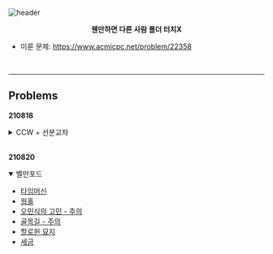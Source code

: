 ![header](https://capsule-render.vercel.app/api?type=waving&height=200&text=ALPS%20Algorithm%20Study&color=50bcdf&animation=scaleIn&fontColor=FFFFFF&fontSize=35&fontAlignY=35&descAlign=66&descAlignY=48)  

<p align="center">
<strong>웬만하면 다른 사람 폴더 터치X</strong>
</p>

* 미룬 문제: https://www.acmicpc.net/problem/22358

<br>

***
## Problems

**210818**
<details>
    <summary>CCW + 선분교차</summary>
    <div markdown="1">
        <ul>
            <li><a href=https://www.acmicpc.net/problem/17386>선분교차1</a></li>
            <li><a href=https://www.acmicpc.net/problem/17387>선분교차2</a></li>
            <li><a href=https://www.acmicpc.net/problem/12781>PIZZA ALVOLOC</a></li>
            <li><a href=https://www.acmicpc.net/problem/2162>선분그룹</a></li>
            <li><a href=https://www.acmicpc.net/problem/6439>교차</a></li>
            <li><a href=https://www.acmicpc.net/problem/10255>교차점</a></li>
        </ul>
    </div>
</details>
<br>

**210820**
<details open>
    <summary>벨만포드</summary>
    <div markdown="1">
        <ul>
            <li><a href=https://www.acmicpc.net/problem/11657>타임머신</a></li>
            <li><a href=https://www.acmicpc.net/problem/1865>웜홀</a></li>
            <li><a href=https://www.acmicpc.net/problem/1219>오민식의 고민 - 주의</a></li>
            <li><a href=https://www.acmicpc.net/problem/1738>골목길 - 주의</a></li>
            <li><a href=https://www.acmicpc.net/problem/3860>할로윈 묘지</a></li>
            <li><a href=https://www.acmicpc.net/problem/13907>세금</a></li>
        </ul>
    </div>
</details>
<br>

<!--
<br>

****
<details>
    <summary></summary>
    <div markdown="1">
        <ul>
            <li><a href=https://www.acmicpc.net/problem/></a></li>
            <li><a href=https://www.acmicpc.net/problem/></a></li>
            <li><a href=https://www.acmicpc.net/problem/></a></li>
            <li><a href=https://www.acmicpc.net/problem/></a></li>
            <li><a href=https://www.acmicpc.net/problem/></a></li>
            <li><a href=https://www.acmicpc.net/problem/></a></li>
        </ul>
    </div>
</details>
-->
